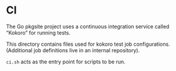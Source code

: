 # CI

The Go pkgsite project uses a continuous integration service called “Kokoro”
for running tests.

This directory contains files used for kokoro test job configurations.
(Additional job definitions live in an internal repository).

`ci.sh` acts as the entry point for scripts to be run.

